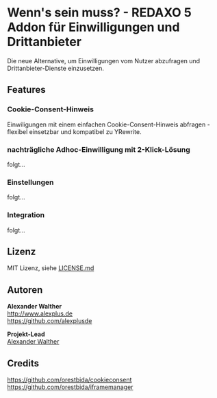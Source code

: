 # Wenn's sein muss? - REDAXO 5 Addon für Einwilligungen und Drittanbieter

Die neue Alternative, um Einwilligungen vom Nutzer abzufragen und Drittanbieter-Dienste einzusetzen.

## Features

### Cookie-Consent-Hinweis

Einwiligungen mit einem einfachen Cookie-Consent-Hinweis abfragen - flexibel einsetzbar und kompatibel zu YRewrite.

### nachträgliche Adhoc-Einwilligung mit 2-Klick-Lösung

folgt...

### Einstellungen

folgt...

### Integration

folgt...

## Lizenz

MIT Lizenz, siehe [LICENSE.md](https://github.com/alexplusde/wenns_sein_muss/blob/master/LICENSE.md)  

## Autoren

**Alexander Walther**  
http://www.alexplus.de  
https://github.com/alexplusde  

**Projekt-Lead**  
[Alexander Walther](https://github.com/alexplusde)

## Credits

https://github.com/orestbida/cookieconsent
https://github.com/orestbida/iframemanager
